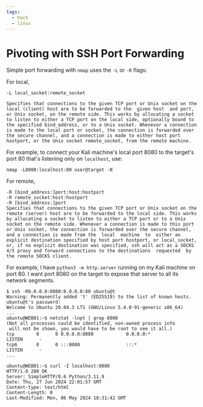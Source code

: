 ```yaml
---
tags:
  - hack
  - linux
---
```


# Pivoting with SSH Port Forwarding

Simple port forwarding with `nmap` uses the `-L` or `-R` flags:

For local,

```text
-L local_socket:remote_socket

Specifies that connections to the given TCP port or Unix socket on the local (client) host are to be forwarded to the  given host  and port, or Unix socket, on the remote side. This works by allocating a socket to listen to either a TCP port on the local side, optionally bound to the specified bind_address, or to a Unix socket. Whenever a connection is made to the local port or socket, the connection is forwarded over the secure channel, and a connection is made to either host port  hostport, or the Unix socket remote_socket, from the remote machine.
```

For example, to connect your Kali machine's local port 8080 to the target's port 80 that's listening only on `localhost`, use:

  `nmap -L8080:localhost:80 user@target -N`

For remote,

```text
-R [bind_address:]port:host:hostport
-R remote_socket:host:hostport
-R [bind_address:]port
Specifies that connections to the given TCP port or Unix socket on the remote (server) host are to be forwarded to the local side. This works by allocating a socket to listen to either a TCP port or to a Unix socket on the remote side. Whenever a connection is made to this port or Unix socket, the connection is forwarded over the secure channel, and a connection is made from the  local  machine  to  either an explicit destination specified by host port hostport, or local_socket, or, if no explicit destination was specified, ssh will act as a SOCKS 4/5 proxy and forward connections to the destinations  requested  by  the remote SOCKS client.

```

For example, I have `python3 -m http.server` running on my Kali machine on port 80. I want port 8080 on the target to expose that server to all its network segments.

```console
$ ssh -R0.0.0.0:8080:0.0.0.0:80 ubuntu@t
Warning: Permanently added 't' (ED25519) to the list of known hosts.
ubuntu@t's password:
Welcome to Ubuntu 20.04.3 LTS (GNU/Linux 5.4.0-91-generic x86_64)
...
ubuntu@WEB01:~$ netstat -lnpt | grep 8080
(Not all processes could be identified, non-owned process info
 will not be shown, you would have to be root to see it all.)
tcp        0      0 0.0.0.0:8080            0.0.0.0:*               LISTEN      -
tcp6       0      0 :::8080                 :::*                    LISTEN      -
...

ubuntu@WEB01:~$ curl -I localhost:8080
HTTP/1.0 200 OK
Server: SimpleHTTP/0.6 Python/3.11.9
Date: Thu, 27 Jun 2024 22:01:57 GMT
Content-type: text/html
Content-Length: 0
Last-Modified: Mon, 06 May 2024 18:31:42 GMT
```
